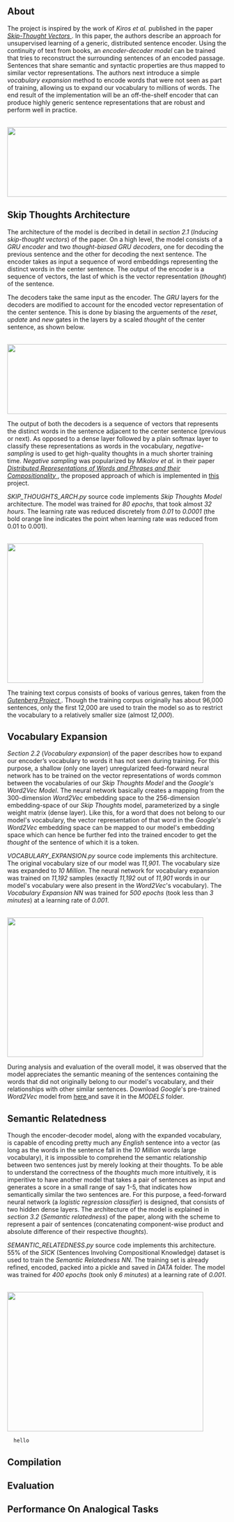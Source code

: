## About
The project is inspired by the work of *Kiros et al.* published in the paper <a href = "https://arxiv.org/pdf/1506.06726.pdf"> *Skip-Thought Vectors* </a>. In this paper, the authors describe an approach for unsupervised learning of a generic, distributed sentence encoder. Using the continuity of text from books, an *encoder-decoder model* can be trained that tries to reconstruct the surrounding sentences of an encoded passage. Sentences that share semantic and syntactic properties are thus mapped to similar vector representations. The authors next introduce a simple *vocabulary expansion* method to encode words that were not seen as part of training, allowing us to expand our vocabulary to millions of words. The end result of the implementation will be an off-the-shelf encoder that can produce highly generic sentence representations that are robust and perform well in practice.

&nbsp;&nbsp;&nbsp;&nbsp;&nbsp;&nbsp;&nbsp;&nbsp;&nbsp;&nbsp;&nbsp;&nbsp;&nbsp;&nbsp;&nbsp;&nbsp;<img src="https://user-images.githubusercontent.com/66432513/120635222-d7803780-c489-11eb-860f-eaefede9bf35.png" width = '830' height = '160'> 

## Skip Thoughts Architecture
The architecture of the model is decribed in detail in *section 2.1* (*Inducing skip-thought vectors*) of the paper. On a high level, the model consists of a *GRU encoder* and two *thought-biased GRU decoders*, one for decoding the previous sentence and the other for decoding the next sentence. The encoder takes as input a sequence of word embeddings representing the distinct words in the center sentence. The output of the encoder is a sequence of vectors, the last of which is the vector representation (*thought*) of the sentence.<br>

The decoders take the same input as the encoder. The *GRU* layers for the decoders are modified to account for the encoded vector representation of the center sentence. This is done by biasing the arguements of the *reset*, *update* and *new* gates in the layers by a scaled *thought* of the center sentence, as shown below. <br>

&nbsp;&nbsp;&nbsp;&nbsp;&nbsp;&nbsp;&nbsp;&nbsp;&nbsp;&nbsp;&nbsp;&nbsp;&nbsp;&nbsp;&nbsp;&nbsp;<img src="https://user-images.githubusercontent.com/66432513/120626702-8c155b80-c480-11eb-9ca2-d2f8d6854b99.png" width = '700' height = '160'> 

The output of both the decoders is a sequence of vectors that represents the distinct words in the sentence adjacent to the center sentence (previous or next). As opposed to a dense layer followed by a plain softmax layer to classify these representations as words in the vocabulary, *negative-sampling* is used to get high-quality thoughts in a much shorter training time. *Negative sampling* was popularized by *Mikolov et al.* in their paper <a href="https://proceedings.neurips.cc/paper/2013/file/9aa42b31882ec039965f3c4923ce901b-Paper.pdf"> *Distributed Representations of Words and Phrases and their Compositionality* </a>, the proposed approach of which is implemented in <a href = "https://github.com/nnakul/word-embeddings"> this </a> project.

*SKIP_THOUGHTS_ARCH.py* source code implements *Skip Thoughts Model* architecture. The model was trained for *80 epochs*, that took almost *32 hours*. The learning rate was reduced discretely from *0.01* to *0.0001* (the bold orange line indicates the point when learning rate was reduced from 0.01 to 0.001).

&nbsp;&nbsp;&nbsp;&nbsp;&nbsp;&nbsp;&nbsp;&nbsp;&nbsp;&nbsp;&nbsp;&nbsp;&nbsp;&nbsp;&nbsp;&nbsp;<img src="https://user-images.githubusercontent.com/66432513/120628730-a7816600-c482-11eb-834c-e5774380c5b9.png" width = '450' height = '320'> 

The training text corpus consists of books of various genres, taken from the <a href = "https://www.gutenberg.org/"> *Gutenberg Project* </a>. Though the training corpus originally has about 96,000 sentences, only the first 12,000 are used to train the model so as to restrict the vocabulary to a relatively smaller size (almost *12,000*).

## Vocabulary Expansion
*Section 2.2* (*Vocabulary expansion*) of the paper describes how to expand our encoder’s vocabulary to words it has not seen during training. For this purpose, a shallow (only one layer) unregularized feed-forward neural network has to be trained on the vector representations of words common between the vocabularies of our *Skip Thoughts Model* and the *Google's Word2Vec Model*. The neural network basically creates a mapping from the 300-dimension *Word2Vec* embedding space to the 256-dimension embedding-space of our *Skip Thoughts* model, parameterized by a single weight matrix (dense layer). Like this, for a word that does not belong to our model's vocabulary, the vector representation of that word in the *Google's Word2Vec* embedding space can be mapped to our model's embedding space which can hence be further fed into the trained encoder to get the *thought* of the sentence of which it is a token.

*VOCABULARY_EXPANSION.py* source code implements this architecture. The original vocabulary size of our model was *11,901*. The vocabulary size was expanded to *10 Million*. The neural network for vocabulary expansion was trained on *11,192* samples (exactly *11,192* out of *11,901* words in our model's vocabulary were also present in the *Word2Vec*'s vocabulary). The *Vocabulary Expansion NN* was trained for *500 epochs* (took less than *3 minutes*) at a learning rate of *0.001*.

&nbsp;&nbsp;&nbsp;&nbsp;&nbsp;&nbsp;&nbsp;&nbsp;&nbsp;&nbsp;&nbsp;&nbsp;&nbsp;&nbsp;&nbsp;&nbsp;<img src="https://user-images.githubusercontent.com/66432513/120634103-815ec480-c488-11eb-9ab7-7cef277da55f.png" width = '450' height = '320'>

During analysis and evaluation of the overall model, it was observed that the model appreciates the semantic meaning of the sentences containing the words that did not originally belong to our model's vocabulary, and their relationships with other similar sentences. Download *Google*'s pre-trained *Word2Vec* model from <a href="https://drive.google.com/file/d/0B7XkCwpI5KDYNlNUTTlSS21pQmM/edit?usp=sharing"> here <a/> and save it in the *MODELS* folder.

## Semantic Relatedness
Though the encoder-decoder model, along with the expanded vocabulary, is capable of encoding pretty much any *English* sentence into a vector (as long as the words in the sentence fall in the *10 Million* words large vocabulary), it is impossible to comprehend the semantic relationship between two sentences just by merely looking at their thoughts. To be able to understand the correctness of the *thoughts* much more intuitively, it is imperitive to have another model that takes a pair of sentences as input and generates a score in a small range of say 1-5, that indicates how semantically similar the two sentences are. For this purpose, a feed-forward neural network (a *logistic regression classifier*) is designed, that consists of two hidden dense layers. The architecture of the model is explained in *section 3.2* (*Semantic relatedness*) of the paper, along with the scheme to represent a pair of sentences (concatenating component-wise product and absolute difference of their respective *thoughts*).

*SEMANTIC_RELATEDNESS.py* source code implements this architecture. 55% of the *SICK* (Sentences Involving Compositional Knowledge) dataset is used to train the *Semantic Relatedness NN*. The training set is already refined, encoded, packed into a pickle and saved in *DATA* folder. The model was trained for *400 epochs* (took only *6 minutes*) at a learning rate of *0.001*.
 
&nbsp;&nbsp;&nbsp;&nbsp;&nbsp;&nbsp;&nbsp;&nbsp;&nbsp;&nbsp;&nbsp;&nbsp;&nbsp;&nbsp;&nbsp;&nbsp;<img src="https://user-images.githubusercontent.com/66432513/120641000-be2eb980-c490-11eb-857e-bae756f9171c.png" width = '450' height = '320'>
 
```css
  hello
```
  
## Compilation

## Evaluation

## Performance On Analogical Tasks

